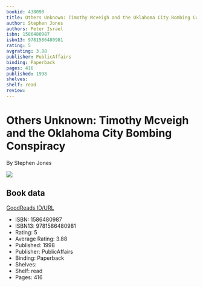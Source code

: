 ```yaml
---
bookid: 438098
title: Others Unknown: Timothy Mcveigh and the Oklahoma City Bombing Conspiracy
author: Stephen Jones
authors: Peter Israel
isbn: 1586480987
isbn13: 9781586480981
rating: 5
avgrating: 3.88
publisher: PublicAffairs
binding: Paperback
pages: 416
published: 1998
shelves: 
shelf: read
review: 
---
```


# Others Unknown: Timothy Mcveigh and the Oklahoma City Bombing Conspiracy

By Stephen Jones

![](https://i.gr-assets.com/images/S/compressed.photo.goodreads.com/books/1347454067l/438098.jpg)

## Book data

[GoodReads ID/URL](https://www.goodreads.com/book/show/438098)

- ISBN: 1586480987
- ISBN13: 9781586480981
- Rating: 5
- Average Rating: 3.88
- Published: 1998
- Publisher: PublicAffairs
- Binding: Paperback
- Shelves: 
- Shelf: read
- Pages: 416

